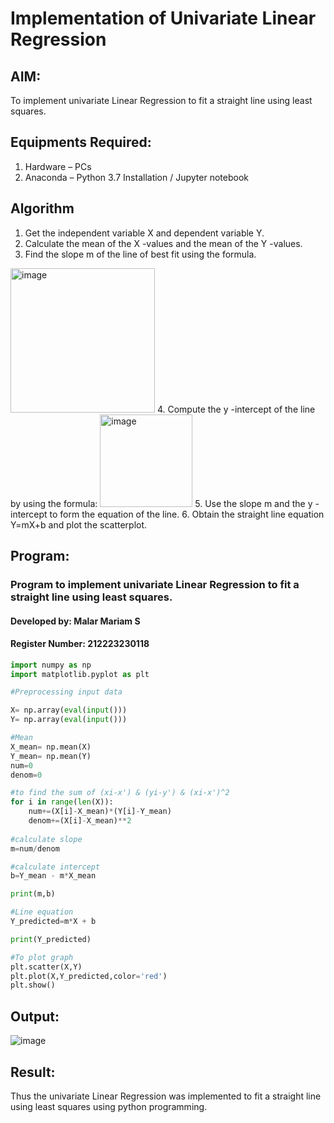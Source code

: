 # Implementation of Univariate Linear Regression
## AIM:
To implement univariate Linear Regression to fit a straight line using least squares.

## Equipments Required:
1. Hardware – PCs
2. Anaconda – Python 3.7 Installation / Jupyter notebook

## Algorithm
1. Get the independent variable X and dependent variable Y.
2. Calculate the mean of the X -values and the mean of the Y -values.
3. Find the slope m of the line of best fit using the formula. 
<img width="231" alt="image" src="https://user-images.githubusercontent.com/93026020/192078527-b3b5ee3e-992f-46c4-865b-3b7ce4ac54ad.png">
4. Compute the y -intercept of the line by using the formula:
<img width="148" alt="image" src="https://user-images.githubusercontent.com/93026020/192078545-79d70b90-7e9d-4b85-9f8b-9d7548a4c5a4.png">
5. Use the slope m and the y -intercept to form the equation of the line.
6. Obtain the straight line equation Y=mX+b and plot the scatterplot.

## Program:

### Program to implement univariate Linear Regression to fit a straight line using least squares.
#### Developed by: Malar Mariam S
#### Register Number:  212223230118

```py
import numpy as np
import matplotlib.pyplot as plt

#Preprocessing input data

X= np.array(eval(input()))
Y= np.array(eval(input()))

#Mean
X_mean= np.mean(X)
Y_mean= np.mean(Y)
num=0
denom=0

#to find the sum of (xi-x') & (yi-y') & (xi-x')^2
for i in range(len(X)):
    num+=(X[i]-X_mean)*(Y[i]-Y_mean)
    denom+=(X[i]-X_mean)**2
    
#calculate slope
m=num/denom

#calculate intercept
b=Y_mean - m*X_mean

print(m,b)

#Line equation
Y_predicted=m*X + b

print(Y_predicted)

#To plot graph
plt.scatter(X,Y)
plt.plot(X,Y_predicted,color='red')
plt.show() 
```


## Output:
![image](https://github.com/user-attachments/assets/d1e522ec-cfc4-43cb-befb-dfb409b21016)

## Result:
Thus the univariate Linear Regression was implemented to fit a straight line using least squares using python programming.

